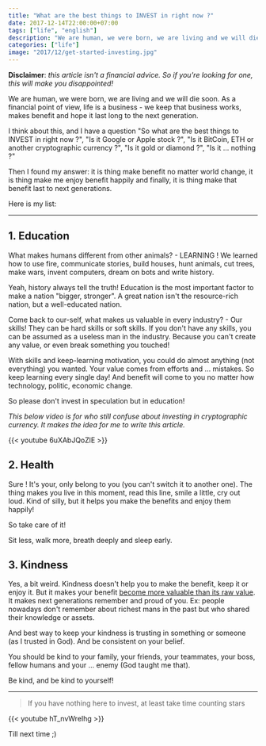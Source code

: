 ```yaml
---
title: "What are the best things to INVEST in right now ?"
date: 2017-12-14T22:00:00+07:00
tags: ["life", "english"]
description: "We are human, we were born, we are living and we will die soon. As a financial point of view, life is a business !"
categories: ["life"]
image: "2017/12/get-started-investing.jpg"
---
```


**Disclaimer**: *this article isn't a financial advice. So if you're looking for one, this will make you disappointed!*

We are human, we were born, we are living and we will die soon. As a financial point of view, life is a business - we keep that business works, makes benefit and hope it last long to the next generation.

I think about this, and I have a question "So what are the best things to INVEST in right now ?", "Is it Google or Apple stock ?", "Is it BitCoin, ETH or another cryptographic currency ?", "Is it gold or diamond ?", "Is it ... nothing ?"

Then I found my answer: it is thing make benefit no matter world change, it is thing make me enjoy benefit happily and finally, it is thing make that benefit last to next generations.

Here is my list:

-------------------------

## 1. Education

What makes humans different from other animals? - LEARNING ! We learned how to use fire, communicate stories, build houses, hunt animals, cut trees, make wars, invent computers, dream on bots and write history.

Yeah, history always tell the truth! Education is the most important factor to make a nation "bigger, stronger". A great nation isn't the resource-rich nation, but a well-educated nation.

Come back to our-self, what makes us valuable in every industry? - Our skills! They can be hard skills or soft skills. If you don't have any skills, you can be assumed as a useless man in the industry. Because you can't create any value, or even break something you touched!

With skills and keep-learning motivation, you could do almost anything (not everything) you wanted. Your value comes from efforts and ... mistakes. So keep learning every single day! And benefit will come to you no matter how technology, politic, economic change.

So please don't invest in speculation but in education!

*This below video is for who still confuse about investing in cryptographic currency. It makes the idea for me to write this article.*

{{< youtube 6uXAbJQoZlE >}}


## 2. Health

Sure ! It's your, only belong to you (you can't switch it to another one). The thing makes you live in this moment, read this line, smile a little, cry out loud. Kind of silly, but it helps you make the benefits and enjoy them happily!

So take care of it!

Sit less, walk more, breath deeply and sleep early.

## 3. Kindness

Yes, a bit weird. Kindness doesn't help you to make the benefit, keep it or enjoy it. But it makes your benefit [become more valuable than its raw value](/post/random-riddle-about-number/). It makes next generations remember and proud of you. Ex: people nowadays don't remember about richest mans in the past but who shared their knowledge or assets.

And best way to keep your kindness is trusting in something or someone (as I trusted in God). And be consistent on your belief.

You should be kind to your family, your friends, your teammates, your boss, fellow humans and your ... enemy (God taught me that).

Be kind, and be kind to yourself!

-------------------

> If you have nothing here to invest, at least take time counting stars

{{< youtube hT_nvWreIhg >}}

Till next time ;)

